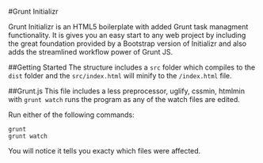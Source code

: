 #Grunt Initializr

Grunt Initializr is an HTML5 boilerplate with added Grunt task managment functionality.  It is gives you an easy start to any web project by including the great foundation provided by a Bootstrap version of Initializr and also adds the streamlined workflow power of Grunt JS.

##Getting Started
The structure includes a <code>src</code> folder which compiles to the <code>dist</code> folder and the <code>src/index.html</code> will minify to the <code>/index.html</code> file.


##Grunt.js
This file includes a less preprocessor, uglify, cssmin, htmlmin with <code>grunt watch</code> runs the program as any of the watch files are edited.

Run either of the following commands:
```
grunt
grunt watch
```
You will notice it tells you exacty which files were affected.
